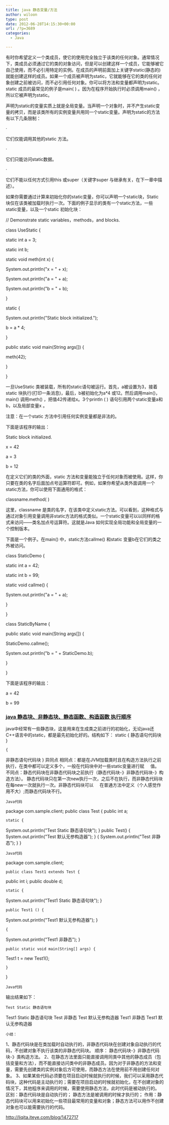```yaml
---
title: java 静态变量/方法
author: wiloon
type: post
date: 2012-06-28T14:15:30+00:00
url: /?p=3689
categories:
  - Java

---
```

有时你希望定义一个类成员，使它的使用完全独立于该类的任何对象。通常情况下，类成员必须通过它的类的对象访问，但是可以创建这样一个成员，它能够被它自己使用，而不必引用特定的实例。在成员的声明前面加上关键字static(静态的)就能创建这样的成员。如果一个成员被声明为static，它就能够在它的类的任何对象创建之前被访问，而不必引用任何对象。你可以将方法和变量都声明为static。static 成员的最常见的例子是main( ) 。因为在程序开始执行时必须调用main() ，所以它被声明为static。

声明为static的变量实质上就是全局变量。当声明一个对象时，并不产生static变量的拷贝，而是该类所有的实例变量共用同一个static变量。声明为static的方法有以下几条限制：

·

它们仅能调用其他的static 方法。

·

它们只能访问static数据。

·

它们不能以任何方式引用this 或super（关键字super 与继承有关，在下一章中描述）。

如果你需要通过计算来初始化你的static变量，你可以声明一个static块，Static 块仅在该类被加载时执行一次。下面的例子显示的类有一个static方法，一些static变量，以及一个static 初始化块：

// Demonstrate static variables，methods，and blocks.

class UseStatic {

static int a = 3;

static int b;

static void meth(int x) {

System.out.println("x = " + x);

System.out.println("a = " + a);

System.out.println("b = " + b);

}

static {

System.out.println("Static block initialized.");

b = a * 4;

}

public static void main(String args[]) {

meth(42);

}

}

一旦UseStatic 类被装载，所有的static语句被运行。首先，a被设置为3，接着static 块执行(打印一条消息)，最后，b被初始化为a*4 或12。然后调用main()，main() 调用meth() ，把值42传递给x。3个println ( ) 语句引用两个static变量a和b，以及局部变量x 。

注意：在一个static 方法中引用任何实例变量都是非法的。

下面是该程序的输出：

Static block initialized.

x = 42

a = 3

b = 12

在定义它们的类的外面，static 方法和变量能独立于任何对象而被使用。这样，你只要在类的名字后面加点号运算符即可。例如，如果你希望从类外面调用一个static方法，你可以使用下面通用的格式：

classname.method( )

这里，classname 是类的名字，在该类中定义static方法。可以看到，这种格式与通过对象引用变量调用非static方法的格式类似。一个static变量可以以同样的格式来访问——类名加点号运算符。这就是Java 如何实现全局功能和全局变量的一个控制版本。

下面是一个例子。在main() 中，static方法callme() 和static 变量b在它们的类之外被访问。

class StaticDemo {

static int a = 42;

static int b = 99;

static void callme() {

System.out.println("a = " + a);

}

}

class StaticByName {

public static void main(String args[]) {

StaticDemo.callme();

System.out.println("b = " + StaticDemo.b);

}

}

下面是该程序的输出：

a = 42

b = 99

### [java 静态块、非静态块、静态函数、构造函数 执行顺序][1]

<div id="blog_content">
  java中经常有一些静态块，这是用来在生成类之前进行的初始化，无论java还C++语言中的static，都是最先初始化好的。结构如下：
 static {
 静态语句代码块
 } 
  
    {
 非静态语句代码块
 }
 异同点
 相同点：都是在JVM加载类时且在构造方法执行之前执行，在类中都可以定义多个，一般在代码块中对一些static变量进行赋     值。
 不同点：静态代码块在非静态代码块之前执行（静态代码块-》非静态代码块-》构造方法）。
 静态代码块只在第一次new执行一次，之后不在执行，而非静态代码块在每new一次就执行一次。非静态代码块可以     在普通方法中定义（个人感觉作用不大）;而静态代码块不行。
  
  
    Java代码
 package com.sample.client;
 public class Test {
 public int a;
  
  
    static {
 System.out.println("Test Static 静态语句块");
 }
 public Test() {
 System.out.println("Test 默认无参构造器");
 }
 {
 System.out.println("Test 非静态");
 }
 }
  
  
    Java代码
 package com.sample.client;
  
  
    public class Test1 extends Test {
 public int i;
 public double d;
  
  
    static {
 System.out.println("Test1 Static 静态语句块");
 }
  
  
    public Test1 () {
 System.out.println("Test1 默认无参构造器");
 }
  
  
    {
 System.out.println("Test1 非静态");
 }
  
  
    public static void main(String[] args) {
 Test1 t = new Test1();
  
  
    }
 }
  
  
    Java代码
 输出结果如下：
  
  
    Test Static 静态语句块
 Test1 Static 静态语句块
 Test 非静态
 Test 默认无参构造器
 Test1 非静态
 Test1 默认无参构造器
  
  
    小结：
 1、静态代码块是在类加载时自动执行的，非静态代码块在创建对象自动执行的代码，不创建对象不执行该类的非静态代码块。 顺序： 静态代码块-》非静态代码块-》类构造方法。
 2、在静态方法里面只能直接调用同类中其他的静态成员（包括变量和方法），而不能直接访问类中的非静态成员。因为对于非静态的方法和变量，需要先创建类的实例对象后方可使用，而静态方法在使用前不用创建任何对象。
 3、如果某些代码必须要在项目启动时候就执行的时候，我们可以采用静态代码块，这种代码是主动执行的；需要在项目启动的时候就初始化，在不创建对象的情况下，其他程序来调用的时候，需要使用静态方法，此时代码是被动执行的。
 区别：静态代码块是自动执行的；
 静态方法是被调用的时候才执行的；
 作用：静态代码块可以用来初始化一些项目最常用的变量和对象；静态方法可以用作不创建对象也可以能需要执行的代码。
  


<div id="bottoms">


  http://liqita.iteye.com/blog/1472717

 [1]: http://liqita.iteye.com/blog/1472717